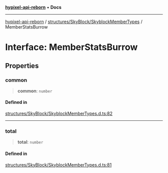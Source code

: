 [**hypixel-api-reborn**](../../../../README.md) • **Docs**

***

[hypixel-api-reborn](../../../../modules.md) / [structures/SkyBlock/SkyblockMemberTypes](../README.md) / MemberStatsBurrow

# Interface: MemberStatsBurrow

## Properties

### common

> **common**: `number`

#### Defined in

[structures/SkyBlock/SkyblockMemberTypes.d.ts:82](https://github.com/Kathund/REBORN-docs-TEST/blob/226e7f6a62bb6bca87ef0828ac84e9098d59f860/src/structures/SkyBlock/SkyblockMemberTypes.d.ts#L82)

***

### total

> **total**: `number`

#### Defined in

[structures/SkyBlock/SkyblockMemberTypes.d.ts:81](https://github.com/Kathund/REBORN-docs-TEST/blob/226e7f6a62bb6bca87ef0828ac84e9098d59f860/src/structures/SkyBlock/SkyblockMemberTypes.d.ts#L81)
